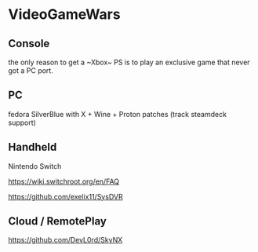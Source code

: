 # VideoGameWars

## Console

the only reason to get a ~Xbox~ PS is to play an exclusive game that never got a PC port.

## PC

fedora SilverBlue with X + Wine + Proton patches (track steamdeck support)

## Handheld

Nintendo Switch

https://wiki.switchroot.org/en/FAQ

https://github.com/exelix11/SysDVR

## Cloud / RemotePlay

https://github.com/DevL0rd/SkyNX
